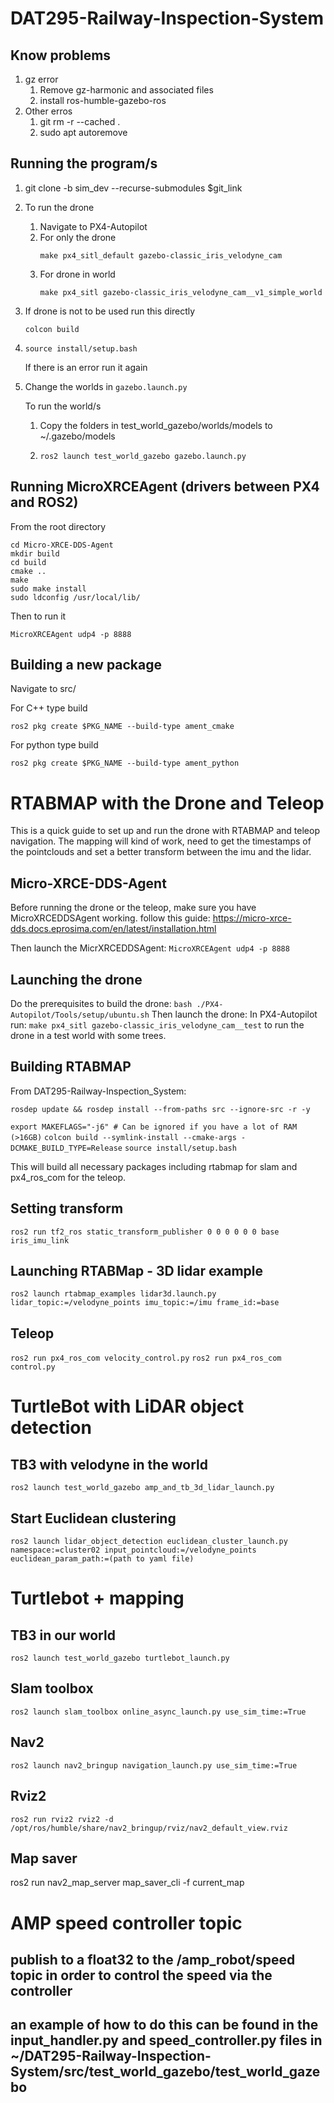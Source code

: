 # DAT295-Railway-Inspection-System

## Know problems
1. gz error
    1. Remove gz-harmonic and associated files
    2. install ros-humble-gazebo-ros
2. Other erros
    1. git rm -r --cached .
    2. sudo apt autoremove

## Running the program/s

1. git clone -b sim_dev --recurse-submodules $git_link
2. To run the drone
    1. Navigate to PX4-Autopilot
    2. For only the drone
        ```
        make px4_sitl_default gazebo-classic_iris_velodyne_cam
        ```  
    3. For drone in world 
        ```
        make px4_sitl gazebo-classic_iris_velodyne_cam__v1_simple_world
        ```
3.  If drone is not to be used run this directly
    ```  
    colcon build
    ```
4. 
    ``` 
    source install/setup.bash
    ```
    If there is an error run it again
5.  Change the worlds in ```gazebo.launch.py``` 

    To run the world/s
    1.   Copy the folders in test_world_gazebo/worlds/models to ~/.gazebo/models
    2.
       ```
       ros2 launch test_world_gazebo gazebo.launch.py
       ```
## Running MicroXRCEAgent (drivers between PX4 and ROS2)
From the root directory
```
cd Micro-XRCE-DDS-Agent
mkdir build
cd build
cmake ..
make
sudo make install
sudo ldconfig /usr/local/lib/
```

Then to run it
```
MicroXRCEAgent udp4 -p 8888
```
## Building a new package
Navigate to src/ 

For C++ type build
```
ros2 pkg create $PKG_NAME --build-type ament_cmake
```
For python type build
```
ros2 pkg create $PKG_NAME --build-type ament_python
```

# RTABMAP with the Drone and Teleop
This is a quick guide to set up and run the drone with RTABMAP and teleop navigation. The mapping will kind of work, need to get the timestamps of the pointclouds and set a better transform between the imu and the lidar. 

## Micro-XRCE-DDS-Agent
Before running the drone or the teleop, make sure you have MicroXRCEDDSAgent working. 
follow this guide: https://micro-xrce-dds.docs.eprosima.com/en/latest/installation.html 

Then launch the MicrXRCEDDSAgent:
```MicroXRCEAgent udp4 -p 8888```

## Launching the drone
Do the prerequisites to build the drone: 
```bash ./PX4-Autopilot/Tools/setup/ubuntu.sh```
Then launch the drone: 
In PX4-Autopilot run:
```make px4_sitl gazebo-classic_iris_velodyne_cam__test``` to run the drone in a test world with some trees. 

## Building RTABMAP
From DAT295-Railway-Inspection_System: 

```rosdep update && rosdep install --from-paths src --ignore-src -r -y```

```export MAKEFLAGS="-j6" # Can be ignored if you have a lot of RAM (>16GB)```
```colcon build --symlink-install --cmake-args -DCMAKE_BUILD_TYPE=Release```
```source install/setup.bash```

This will build all necessary packages including rtabmap for slam and px4_ros_com for the teleop. 

## Setting transform 
```ros2 run tf2_ros static_transform_publisher 0 0 0 0 0 0 base iris_imu_link```

## Launching RTABMap - 3D lidar example
```ros2 launch rtabmap_examples lidar3d.launch.py lidar_topic:=/velodyne_points imu_topic:=/imu frame_id:=base```

## Teleop
```ros2 run px4_ros_com velocity_control.py```
```ros2 run px4_ros_com control.py```


# TurtleBot with LiDAR object detection

## TB3 with velodyne in the world
```ros2 launch test_world_gazebo amp_and_tb_3d_lidar_launch.py```

## Start Euclidean clustering
```ros2 launch lidar_object_detection euclidean_cluster_launch.py namespace:=cluster02 input_pointcloud:=/velodyne_points euclidean_param_path:=(path to yaml file)```

# Turtlebot + mapping

## TB3 in our world
```ros2 launch test_world_gazebo turtlebot_launch.py```

## Slam toolbox
```ros2 launch slam_toolbox online_async_launch.py use_sim_time:=True```

## Nav2 
```ros2 launch nav2_bringup navigation_launch.py use_sim_time:=True```

## Rviz2
```ros2 run rviz2 rviz2 -d /opt/ros/humble/share/nav2_bringup/rviz/nav2_default_view.rviz```

## Map saver
ros2 run nav2_map_server map_saver_cli -f current_map

# AMP speed controller topic
## publish to a float32 to the /amp_robot/speed topic in order to control the speed via the controller
## an example of how to do this can be found in the input_handler.py and speed_controller.py files in ~/DAT295-Railway-Inspection-System/src/test_world_gazebo/test_world_gazebo
